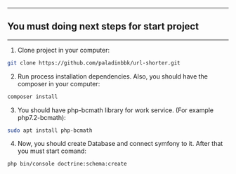--------------------------------------------------------------------------------------------

## You must doing next steps for start project

--------------------------------------------------------------------------------------------
1. Clone project in your computer: 
```bash
git clone https://github.com/paladinbbk/url-shorter.git
```

2. Run process installation dependencies. Also, you should have the composer in your computer: 

```bash
composer install
```

3. You should have php-bcmath library for work service. (For example php7.2-bcmath):

```bash
sudo apt install php-bcmath
```

4. Now, you should create Database and connect symfony to it. After that you must start comand:

```bash
php bin/console doctrine:schema:create
```